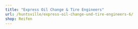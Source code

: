 ```yaml
---
title: "Express Oil Change & Tire Engineers"
url: /huntsville/express-oil-change-und-tire-engineers-6/
shop: Reifen
---
```

